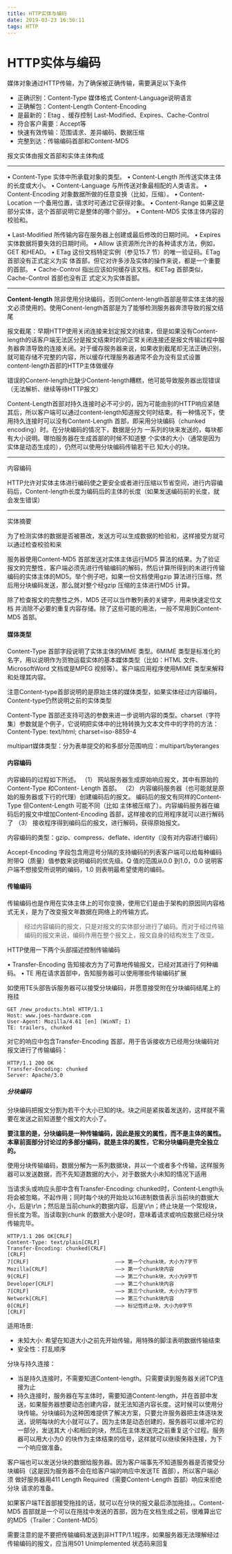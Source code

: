 ```yaml
---
title: HTTP实体与编码
date: 2019-03-23 16:56:11
tags: HTTP
---
```


# HTTP实体与编码

媒体对象通过HTTP传输，为了确保被正确传输，需要满足以下条件

- 正确识别：Content-Type 媒体格式 Content-Language说明语言
- 正确解包：Content-Length Content-Encoding
- 是最新的：Etag 、缓存控制 Last-Modified、Expires、Cache-Control
- 符合客户需要：Accept等
- 快速有效传输：范围请求、差异编码、数据压缩
- 完整到达：传输编码首部和Content-MD5

报文实体由报文首部和实体主体构成

---

• Content-Type
实体中所承载对象的类型。
• Content-Length
所传送实体主体的长度或大小。
• Content-Language
与所传送对象最相配的人类语言。
• Content-Encoding
对象数据所做的任意变换（比如，压缩）。
• Content-Location
一个备用位置，请求时可通过它获得对象。
• Content-Range
如果这是部分实体，这个首部说明它是整体的哪个部分。
• Content-MD5
实体主体内容的校验和。

• Last-Modified
所传输内容在服务器上创建或最后修改的日期时间。
• Expires
实体数据将要失效的日期时间。
• Allow
该资源所允许的各种请求方法，例如，GET 和HEAD。
• ETag
这份文档特定实例（参见15.7 节）的唯一验证码。ETag 首部没有正式定义为实
体首部，但它对许多涉及实体的操作来说，都是一个重要的首部。
• Cache-Control
指出应该如何缓存该文档。和ETag 首部类似，Cache-Control 首部也没有正
式定义为实体首部。

---

**Content-length** 除非使用分块编码，否则Content-length首部是带实体主体的报文必须使用的。使用Conent-length首部是为了能够检测服务器奔溃导致的报文结尾

报文截尾：早期HTTP使用关闭连接来划定报文的结束，但是如果没有Content-length的话客户端无法区分是报文结束时的的正常关闭连接还是报文传输过程中服务器奔溃导致的连接关闭。对于缓存服务器来说，如果收到截尾却无法正确识别，就可能存储不完整的内容，所以缓存代理服务器通常不会为没有显式设置content-length首部的HTTP主体做缓存

错误的Content-length比缺少Content-length糟糕，他可能导致服务器出现错误（无法解析、继续等待HTTP报文）

Content-Length首部对持久连接时必不可少的，因为可能由别的HTTP响应紧随其后，所以客户端可以通过content-length知道报文何时结束。有一种情况下，使用持久连接时可以没有Content-Length
首部，即采用分块编码（chunked encoding）时。在分块编码的情况下，数据是分为
一系列的块来发送的，每块都有大小说明。哪怕服务器在生成首部的时候不知道整
个实体的大小（通常是因为实体是动态生成的），仍然可以使用分块编码传输若干已
知大小的块。

---

内容编码

HTTP允许对实体主体进行编码使之更安全或者进行压缩以节省空间，进行内容编码后，Content-length长度为编码后的主体的长度（如果发送编码前的长度，就会发生错误）

---

实体摘要

为了检测实体的数据是否被篡改，发送方可以生成数据的检验和，这样接受方就可以通过检查校验和来

服务器使用Content-MD5 首部发送对实体主体运行MD5 算法的结果。为了验证报文的完整性，客户端必须先进行传输编码的解码，然后计算所得到的未进行传输编码的实体主体的MD5。举个例子吧，如果一份文档使用gzip 算法进行压缩，然后用分块编码发送，那么就对整个经gzip 压缩的主体进行MD5 计算。

除了检查报文的完整性之外，MD5 还可以当作散列表的关键字，用来快速定位文档
并消除不必要的重复内容存储。除了这些可能的用法，一般不常用到Content-MD5
首部。

#### 媒体类型

Content-Type 首部字段说明了实体主体的MIME 类型。6MIME 类型是标准化的名字，用以说明作为货物运载实体的基本媒体类型（比如：HTML 文件、MicrosoftWord 文档或是MPEG 视频等）。客户端应用程序使用MIME 类型来解释和处理其内容。

注意Content-type首部说明的是原始主体的媒体类型，如果实体经过内容编码，Content-type仍然说明之前的实体类型

Content-Type 首部还支持可选的参数来进一步说明内容的类型。charset（字符
集）参数就是个例子，它说明把实体中的比特转换为文本文件中的字符的方法：
Content-Type: text/html; charset=iso-8859-4

multipart媒体类型：分为表单提交的和多部分范围响应：multipart/byteranges

#### 内容编码

内容编码的过程如下所述。
（1） 网站服务器生成原始响应报文，其中有原始的Content-Type 和Content-
Length 首部。
（2） 内容编码服务器（也可能就是原始的服务器或下行的代理）创建编码后的报文。
编码后的报文有同样的Content-Type 但Content-Length 可能不同（比如
主体被压缩了）。内容编码服务器在编码后的报文中增加Content-Encoding
首部，这样接收的应用程序就可以进行解码了
（3） 接收程序得到编码后的报文，进行解码，获得原始报文。

内容编码的类型：gzip、compress、deflate、identity（没有对内容进行编码）

Accept-Encoding 字段包含用逗号分隔的支持编码的列表客户端可以给每种编码附带Q（质量）值参数来说明编码的优先级。Q 值的范围从0.0 到1.0，0.0 说明客户端不想接受所说明的编码，1.0 则表明最希望使用的编码。



#### 传输编码

传输编码也是作用在实体主体上的可你变换，使用它们是由于架构的原因同内容格式无关，是为了改变报文年数据在网络上的传输方式。

> 经过内容编码的报文，只是对报文的实体部分进行了编码。而对于经过传输编码的报文来说，编码作用在整个报文上，报文自身的结构发生了改变。

HTTP使用一下两个头部描述控制传输编码

• Transfer-Encoding
告知接收方为了可靠地传输报文，已经对其进行了何种编码。
• TE
用在请求首部中，告知服务器可以使用哪些传输编码扩展



如使用TE头部告诉服务器可以接受分块编码，并愿意接受附在分块编码结尾上的拖挂

```http
GET /new_products.html HTTP/1.1
Host: www.joes-hardware.com
User-Agent: Mozilla/4.61 [en] (WinNT; I)
TE: trailers, chunked
```

对它的响应中包含Transfer-Encoding 首部，用于告诉接收方已经用分块编码对
报文进行了传输编码：

```
HTTP/1.1 200 OK
Transfer-Encoding: chunked
Server: Apache/3.0
```

##### 分块编码

分块编码把报文分割为若干个大小已知的块。块之间是紧挨着发送的，这样就不需要在发送之前知道整个报文的大小了。

**要注意的是，分块编码是一种传输编码，因此是报文的属性，而不是主体的属性。本章前面部分讨论过的多部分编码，就是主体的属性，它和分块编码是完全独立的。** 

使用分块传输编码，数据分解为一系列数据块，并以一个或者多个传输，这样服务器可以发送数据，而不先知道数据的大小，对于数据大小未知的情况下适用

当请求头或响应头部中含有Transfer-Encoding: chunked时，Content-Length头将会被忽略，不起作用；同时每个块的开始处以16进制数值表示当前块的数据大小，后是\r\n；然后是当前chunk的数据内容，后是\r\n；终止块是一个常规块，但长度为零。当读取到chunk 的数据大小是0时，意味着请求或响应数据已经分块传输完毕。

 ~~~http
HTTP/1.1 206 OK[CRLF]
Content-Type: text/plain[CRLF]
Transfer-Encoding: chunked[CRLF]
[CRLF]
7[CRLF]                            ——> 第一个chunk块，大小为7字节
Mozilla[CRLF]                      ——> 第一个chunk块内容
9[CRLF]                            ——> 第二个chunk块，大小为9字节
Developer[CRLF]                    ——> 第二个chunk块内容
7[CRLF]                            ——> 第三个chunk块，大小为7字节
Network[CRLF]                      ——> 第三个chunk块内容
0[CRLF]                            ——> 标记性终止块，大小为0字节
[CRLF]
 ~~~

适用场景:

- 未知大小: 希望在知道大小之前先开始传输，用特殊的脚注表明数据传输结束
- 安全性：打乱顺序

分块与持久连接：

- 当是持久连接时，不需要知道Content-length。只需要读到服务器关闭TCP连接为止
- 持久连接时，服务器在写主体时，需要知道Content-length，并在首部中发送，如果服务器想要动态创建内容，就无法知道内容长度。这时候可以使用分块传输。分块编码为这种困难提供了解决方案，只要允许服务器把主体逐块发送，说明每块的大小就可以了。因为主体是动态创建的，服务器可以缓冲它的一部分，发送其大
  小和相应的块，然后在主体发送完之前重复这个过程。服务器可以用大小为0 的块作为主体结束的信号，这样就可以继续保持连接，为下一个响应做准备。

客户端也可以发送分块的数据给服务器。因为客户端事先不知道服务器是否接受分
块编码（这是因为服务器不会在给客户端的响应中发送TE 首部），所以客户端必须
做好服务器用411 Length Required（需要Content-Length 首部）响应来拒绝分块
请求的准备。



如果客户端TE首部接受拖挂的话，就可以在分块的报文最后添加拖挂，。Content-MD5 首部就是一个可以在拖挂中发送的首部，因为在文档生成之前，很难算出它的MD5（Trailer：Content-MD5）

需要注意的是不要把传输编码发送到非HTTP/1.1程序，如果服务器无法理解经过传输编码的报文，应当用501 Unimplemented 状态码来回复